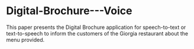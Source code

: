 # Digital-Brochure---Voice
This paper presents the Digital Brochure application for speech-to-text or text-to-speech to inform the customers of the Giorgia restaurant about the menu provided.
